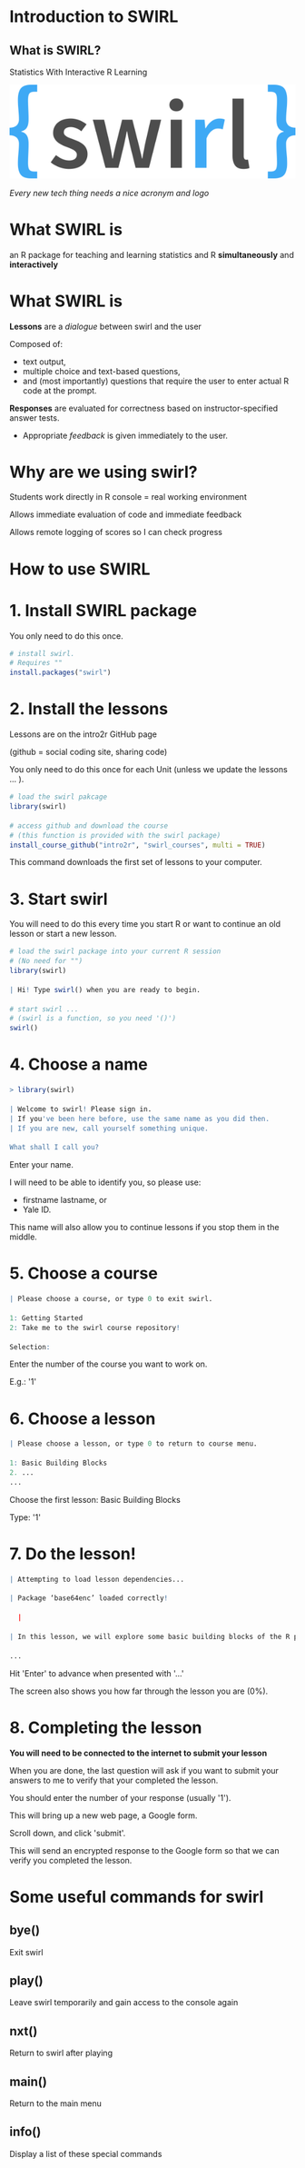 # Introduction to SWIRL 

## What is SWIRL?

Statistics With Interactive R Learning

![](img/swirl.png)

*Every new tech thing needs a nice acronym and logo*



# What SWIRL is

an R package for teaching and learning statistics and R **simultaneously** and **interactively**



# What SWIRL is

**Lessons** are a *dialogue* between swirl and the user

Composed of:
  - text output, 
  - multiple choice and text-based questions, 
  - and (most importantly) questions that require the user to enter actual R code at the prompt. 
  

**Responses** are evaluated for correctness based on instructor-specified answer tests.
 - Appropriate *feedback* is given immediately to the user.


# Why are we using swirl?

Students work directly in R console = real working environment

Allows immediate evaluation of code and immediate feedback

Allows remote logging of scores so I can check progress  


# How to use SWIRL


# 1. Install SWIRL package

You only need to do this once.


```r
# install swirl. 
# Requires ""
install.packages("swirl")
```
 


# 2. Install the lessons

Lessons are on the intro2r GitHub page

(github = social coding site, sharing code)


You only need to do this once for each Unit (unless we update the lessons ... ).


```r
# load the swirl pakcage
library(swirl)

# access github and download the course
# (this function is provided with the swirl package)
install_course_github("intro2r", "swirl_courses", multi = TRUE)
```

This command downloads the first set of lessons to your computer.



# 3. Start swirl

You will need to do this every time you start R or want to continue an old lesson or start a new lesson.


```r
# load the swirl package into your current R session
# (No need for "")
library(swirl)

| Hi! Type swirl() when you are ready to begin.

# start swirl ... 
# (swirl is a function, so you need '()')
swirl()
```


# 4. Choose a name


```r
> library(swirl)

| Welcome to swirl! Please sign in. 
| If you've been here before, use the same name as you did then. 
| If you are new, call yourself something unique.

What shall I call you? 
```

Enter your name.

I will need to be able to identify you, so please use:
 - firstname lastname, or 
 - Yale ID.

This name will also allow you to continue lessons if you stop them in the middle.


# 5. Choose a course


```r
| Please choose a course, or type 0 to exit swirl.

1: Getting Started
2: Take me to the swirl course repository!

Selection: 
```

Enter the number of the course you want to work on.

E.g.: '1'



# 6. Choose a lesson


```r
| Please choose a lesson, or type 0 to return to course menu.

1: Basic Building Blocks
2. ...
...
```

Choose the first lesson: Basic Building Blocks

Type: '1'



# 7. Do the lesson!


```r
| Attempting to load lesson dependencies...

| Package ‘base64enc’ loaded correctly!

  |                                                                            |   0%

| In this lesson, we will explore some basic building blocks of the R programming language.

...
```

Hit 'Enter' to advance when presented with '...'

The screen also shows you how far through the lesson you are (0%).



# 8. Completing the lesson
 
**You will need to be connected to the internet to submit your lesson**

When you are done, the last question will ask if you want to submit your answers to me
to verify that your completed the lesson.

You should enter the number of your response (usually '1').

This will bring up a new web page, a Google form.

Scroll down, and click 'submit'.

This will send an encrypted response to the Google form so that we can verify you completed the lesson.



# Some useful commands for swirl

## bye()

Exit swirl

## play()

Leave swirl temporarily and gain access to the console again

## nxt()

Return to swirl after playing

## main()

Return to the main menu

## info()

Display a list of these special commands



